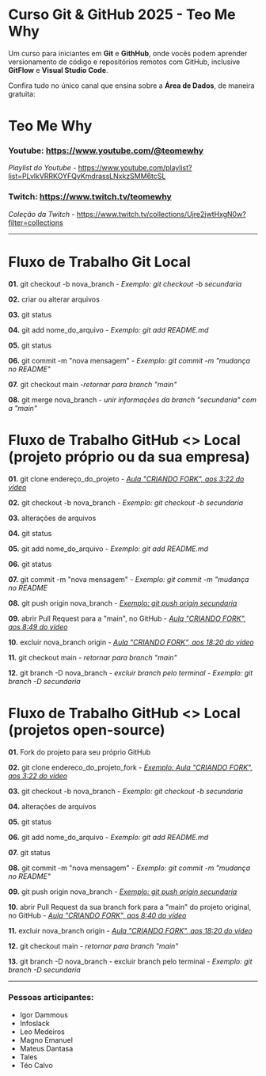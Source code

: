 # Curso Git & GitHub 2025 - Teo Me Why

Um curso para iniciantes em **Git** e **GithHub**, onde vocês podem aprender versionamento de código e repositórios remotos com GitHub,
inclusive **GitFlow** e **Visual Studio Code**.

Confira tudo no único canal que ensina sobre a **Área de Dados**, de maneira gratuita:

# Teo Me Why

### **Youtube:** https://www.youtube.com/@teomewhy

_Playlist do Youtube_ - https://www.youtube.com/playlist?list=PLvlkVRRKOYFQyKmdrassLNxkzSMM6tcSL

### **Twitch**: https://www.twitch.tv/teomewhy

_Coleção da Twitch_ - https://www.twitch.tv/collections/Ujre2jwtHxgN0w?filter=collections

----

# Fluxo de Trabalho Git Local

**01.** git checkout -b nova_branch - _Exemplo: git checkout -b secundaria_  

**02.** criar ou alterar arquivos

**03.** git status

**04.** git add nome_do_arquivo - _Exemplo: git add README.md_

**05.** git status

**06.** git commit -m "nova mensagem" - _Exemplo: git commit -m "mudança no README"_

**07.**  git checkout main -_retornar para branch "main"_

**08.** git merge nova_branch - _unir informações da branch "secundaria" com a "main"_

# Fluxo de Trabalho GitHub <> Local (projeto próprio ou da sua empresa)

**01.** git clone endereço_do_projeto - [_Aula "CRIANDO FORK", aos 3:22 do vídeo_](https://youtu.be/vWtrTmjis2w?si=kSj6-pxIjKfLUCBR&t=202)

**02.** git checkout -b nova_branch - _Exemplo: git checkout -b secundaria_

**03.** alterações de arquivos

**04.** git status

**05.** git add nome_do_arquivo - _Exemplo: git add README.md_

**06.** git status

**07.** git commit -m "nova mensagem" - _Exemplo: git commit -m "mudança no README_

**08.** git push origin nova_branch - [_Exemplo: git push origin secundaria_](https://youtu.be/vWtrTmjis2w?si=-6AnBf-GkicD-G_S&t=488)

**09.** abrir Pull Request para a "main", no GitHub - [_Aula "CRIANDO FORK", aos 8:49 do vídeo_](https://youtu.be/vWtrTmjis2w?si=U6BmhW9IeuABIE3k&t=529)

**10.** excluir nova_branch origin - [_Aula "CRIANDO FORK", aos 18:20 do vídeo_](https://youtu.be/vWtrTmjis2w?si=ZL5vIOmO00bOSXQp&t=1100)

**11.** git checkout main - _retornar para branch "main"_

**12.** git branch -D nova_branch - _excluir branch pelo terminal - Exemplo: git branch -D secundaria_

# Fluxo de Trabalho GitHub <> Local (projetos open-source)

**01.** Fork do projeto para seu próprio GitHub

**02.** git clone endereco_do_projeto_fork - [_Exemplo: Aula "CRIANDO FORK", aos 3:22 do vídeo_](https://youtu.be/vWtrTmjis2w?si=kSj6-pxIjKfLUCBR&t=202)

**03.** git checkout -b nova_branch - _Exemplo: git checkout -b secundaria_

**04.** alterações de arquivos

**05.** git status

**06.** git add nome_do_arquivo - _Exemplo: git add README.md_

**07.** git status

**08.** git commit -m "nova mensagem" - _Exemplo: git commit -m "mudança no README"_

**09.** git push origin nova_branch - [_Exemplo: git push origin secundaria_](https://youtu.be/vWtrTmjis2w?si=-6AnBf-GkicD-G_S&t=488)

**10.** abrir Pull Request da sua branch fork para a "main" do projeto original, no GitHub - [_Aula "CRIANDO FORK", aos 8:40 do vídeo_](https://youtu.be/vWtrTmjis2w?si=U6BmhW9IeuABIE3k&t=529)

**11.** excluir nova_branch origin - [_Aula "CRIANDO FORK", aos 18:20 do vídeo_](https://youtu.be/vWtrTmjis2w?si=ZL5vIOmO00bOSXQp&t=1100)

**12.** git checkout main - _retornar para branch "main"_

**13.** git branch -D nova_branch - excluir branch pelo terminal - _Exemplo: git branch -D secundaria_

----

### Pessoas articipantes:

- Igor Dammous
- Infoslack
- Leo Medeiros
- Magno Emanuel
- Mateus Dantasa
- Tales
- Téo Calvo